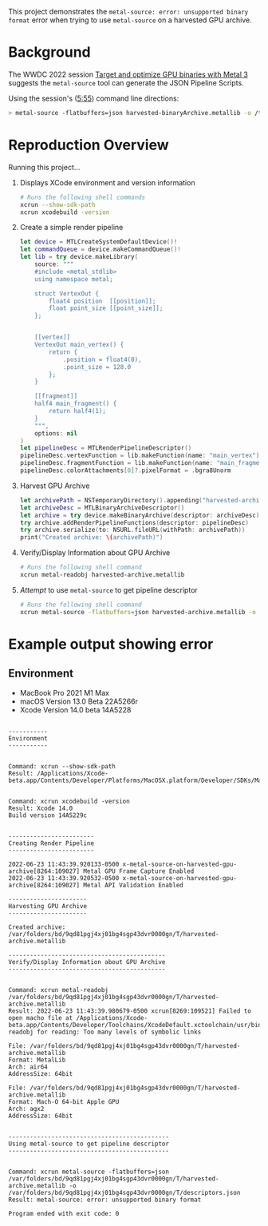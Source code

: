 This project demonstrates the `metal-source: error: unsupported binary format` error when trying to use `metal-source` on a harvested GPU archive.

# Background

The WWDC 2022 session [Target and optimize GPU binaries with Metal 3](https://developer.apple.com/videos/play/wwdc2022/10102/) suggests the `metal-source` tool can generate the JSON Pipeline Scripts.

Using the session's ([5:55](https://developer.apple.com/videos/play/wwdc2022/10102/?time=355)) command line directions:

```sh
> metal-source -flatbuffers=json harvested-binaryArchive.metallib -o /tmp/descriptors.mtlp-json
```

# Reproduction Overview

Running this project...

1. Displays XCode environment and version information
    ```sh
    # Runs the following shell commands
    xcrun --show-sdk-path
    xcrun xcodebuild -version
    ```
2. Create a simple render pipeline
    ```swift
    let device = MTLCreateSystemDefaultDevice()!
    let commandQueue = device.makeCommandQueue()!
    let lib = try device.makeLibrary(
        source: """
        #include <metal_stdlib>
        using namespace metal;

        struct VertexOut {
            float4 position  [[position]];
            float point_size [[point_size]];
        };


        [[vertex]]
        VertexOut main_vertex() {
            return {
                .position = float4(0),
                .point_size = 128.0
            };
        }

        [[fragment]]
        half4 main_fragment() {
            return half4(1);
        }
        """,
        options: nil
    )
    let pipelineDesc = MTLRenderPipelineDescriptor()
    pipelineDesc.vertexFunction = lib.makeFunction(name: "main_vertex")
    pipelineDesc.fragmentFunction = lib.makeFunction(name: "main_fragment")
    pipelineDesc.colorAttachments[0]?.pixelFormat = .bgra8Unorm
    ```
3. Harvest GPU Archive
    ```swift
    let archivePath = NSTemporaryDirectory().appending("harvested-archive.metallib")
    let archiveDesc = MTLBinaryArchiveDescriptor()
    let archive = try device.makeBinaryArchive(descriptor: archiveDesc)
    try archive.addRenderPipelineFunctions(descriptor: pipelineDesc)
    try archive.serialize(to: NSURL.fileURL(withPath: archivePath))
    print("Created archive: \(archivePath)")
    ```
4. Verify/Display Information about GPU Archive
    ```sh
    # Runs the following shell command
    xcrun metal-readobj harvested-archive.metallib
    ```
5. *Attempt* to use `metal-source` to get pipeline descriptor
    ```sh
    # Runs the following shell command
    xcrun metal-source -flatbuffers=json harvested-archive.metallib -o descriptors.json
    ```

# Example output showing error

## Environment

- MacBook Pro 2021 M1 Max
- macOS Version 13.0 Beta 22A5266r
- Xcode Version 14.0 beta 14A5228

```

-----------
Environment
-----------


Command: xcrun --show-sdk-path
Result: /Applications/Xcode-beta.app/Contents/Developer/Platforms/MacOSX.platform/Developer/SDKs/MacOSX.sdk


Command: xcrun xcodebuild -version
Result: Xcode 14.0
Build version 14A5229c


------------------------
Creating Render Pipeline
------------------------

2022-06-23 11:43:39.920133-0500 x-metal-source-on-harvested-gpu-archive[8264:109027] Metal GPU Frame Capture Enabled
2022-06-23 11:43:39.920532-0500 x-metal-source-on-harvested-gpu-archive[8264:109027] Metal API Validation Enabled

----------------------
Harvesting GPU Archive
----------------------

Created archive: /var/folders/bd/9qd81pgj4xj01bg4sgp43dvr0000gn/T/harvested-archive.metallib

--------------------------------------------
Verify/Display Information about GPU Archive
--------------------------------------------


Command: xcrun metal-readobj /var/folders/bd/9qd81pgj4xj01bg4sgp43dvr0000gn/T/harvested-archive.metallib
Result: 2022-06-23 11:43:39.980679-0500 xcrun[8269:109521] Failed to open macho file at /Applications/Xcode-beta.app/Contents/Developer/Toolchains/XcodeDefault.xctoolchain/usr/bin/metal-readobj for reading: Too many levels of symbolic links

File: /var/folders/bd/9qd81pgj4xj01bg4sgp43dvr0000gn/T/harvested-archive.metallib
Format: MetalLib
Arch: air64
AddressSize: 64bit

File: /var/folders/bd/9qd81pgj4xj01bg4sgp43dvr0000gn/T/harvested-archive.metallib
Format: Mach-O 64-bit Apple GPU
Arch: agx2
AddressSize: 64bit


---------------------------------------------
Using metal-source to get pipeline descriptor
---------------------------------------------


Command: xcrun metal-source -flatbuffers=json /var/folders/bd/9qd81pgj4xj01bg4sgp43dvr0000gn/T/harvested-archive.metallib -o /var/folders/bd/9qd81pgj4xj01bg4sgp43dvr0000gn/T/descriptors.json
Result: metal-source: error: unsupported binary format

Program ended with exit code: 0
```

